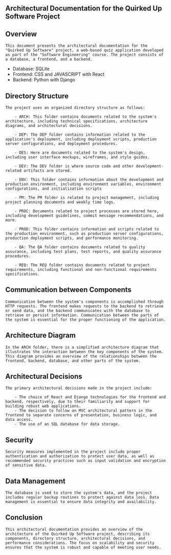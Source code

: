 ## Architectural Documentation for the Quirked Up Software Project


## Overview

    This document presents the architectural documentation for the "Quirked Up Software" project, a web-based quiz application developed as part of the "Software Engineering" course. The project consists of a database, a frontend, and a backend.

* Database: SQLite
* Frontend: CSS and JAVASCRIPT with React
* Backend: Python with Django


## Directory Structure

    The project uses an organized directory structure as follows:

        - ARCH: This folder contains documents related to the system's architecture, including technical specifications, architecture diagrams, and architectural decisions.

        - DEP: The DEP folder contains information related to the application's deployment, including deployment scripts, production server configurations, and deployment procedures.

        - DES: Here are documents related to the system's design, including user interface mockups, wireframes, and style guides.

        - DEV: The DEV folder is where source code and other development-related artifacts are stored.

        - ENV: This folder contains information about the development and production environment, including environment variables, environment configurations, and initialization scripts

        - PM: The PM folder is related to project management, including project planning documents and weekly time logs.

        - PROC: Documents related to project processes are stored here, including development guidelines, commit message recommendations, and more.

        - PROD: This folder contains information and scripts related to the production environment, such as production server configurations, production deployment scripts, and performance monitoring.

        - QA: The QA folder contains documents related to quality assurance, including test plans, test reports, and quality assurance procedures.

        - REQ: The REQ folder contains documents related to project requirements, including functional and non-functional requirements specifications.


## Communication between Components

    Communication between the system's components is accomplished through HTTP requests. The frontend makes requests to the backend to retrieve or send data, and the backend communicates with the database to retrieve or persist information. Communication between the parts of the system is essential for the proper functioning of the application.


## Architecture Diagram

    In the ARCH folder, there is a simplified architecture diagram that illustrates the interaction between the key components of the system. This diagram provides an overview of the relationships between the frontend, backend, database, and other parts of the system.


## Architectural Decisions

    The primary architectural decisions made in the project include:

        - The choice of React and Django technologies for the frontend and backend, respectively, due to their familiarity and support for building robust web applications.
        - The decision to follow an MVC architectural pattern in the frontend to separate concerns of presentation, business logic, and data access.
        - The use of an SQL database for data storage.


## Security

    Security measures implemented in the project include proper authentication and authorization to protect user data, as well as recommended security practices such as input validation and encryption of sensitive data.


## Data Management

    The database is used to store the system's data, and the project includes regular backup routines to protect against data loss. Data management is essential to ensure data integrity and availability.


## Conclusion

    This architectural documentation provides an overview of the architecture of the Quirked Up Software project, describing its components, directory structure, architectural decisions, and performance considerations. The focus on scalability and security ensures that the system is robust and capable of meeting user needs.